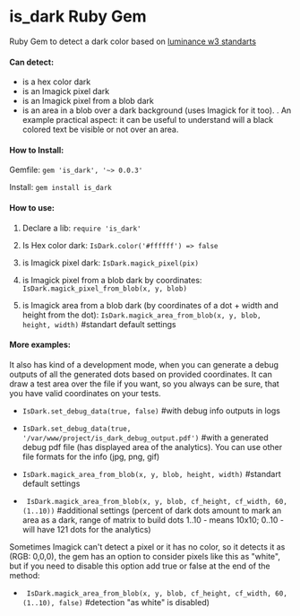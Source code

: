# is_dark Ruby Gem
Ruby Gem to detect a dark color based on [luminance w3 standarts]( https://www.w3.org/TR/WCAG20/#relativeluminancedef "luminance w3 standarts") 

#### Can detect: 
* is a hex color dark
* is an Imagick pixel dark
* is an Imagick pixel from a blob dark
*  is an area in a blob over a dark background (uses Imagick for it too).
.
An example practical aspect: it can be useful to understand will a black colored text be visible or not over an area.

#### How to Install:

Gemfile: 
`gem 'is_dark', '~> 0.0.3'`

Install: 
`gem install is_dark`

#### How to use:
1. Declare a lib:
`require 'is_dark'`

2. Is Hex color dark:
`IsDark.color('#ffffff') => false`

3. is Imagick pixel dark:
`IsDark.magick_pixel(pix)`

4. is Imagick pixel from a blob dark by coordinates:
`IsDark.magick_pixel_from_blob(x, y, blob)`

5. is Imagick area from a blob dark (by coordinates of a dot + width and height from the dot):
`IsDark.magick_area_from_blob(x, y, blob, height, width)` #standart default settings

#### More examples:
It also has kind of a development mode, when you can generate a debug outputs of all the generated dots based on provided coordinates. It can draw a test area over the file if you want, so you always can be sure, that you have valid coordinates on your tests.
- `IsDark.set_debug_data(true, false)` #with debug info outputs in logs

- `IsDark.set_debug_data(true, '/var/www/project/is_dark_debug_output.pdf')` #with a generated debug  pdf file (has displayed area of the analytics). You can use other file formats for the info (jpg, png, gif)

- `IsDark.magick_area_from_blob(x, y, blob, height, width)` #standart default settings

-   ` IsDark.magick_area_from_blob(x, y, blob, cf_height, cf_width, 60, (1..10))` #additional settings (percent of dark dots amount to mark an area as a dark, range of matrix to build dots 1..10 - means 10x10; 0..10 - will have 121 dots for the analytics)

Sometimes Imagick can't detect a pixel or it has no color, so it detects it as (RGB: 0,0,0), the gem has an option to consider pixels like this as "white", but if you need to disable this option add true or false at the end of the method:

-  ` IsDark.magick_area_from_blob(x, y, blob, cf_height, cf_width, 60, (1..10), false)` #detection "as white" is disabled)
